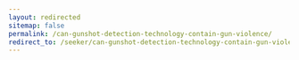 ```yaml
---
layout: redirected
sitemap: false
permalink: /can-gunshot-detection-technology-contain-gun-violence/
redirect_to: /seeker/can-gunshot-detection-technology-contain-gun-violence/
---
```

